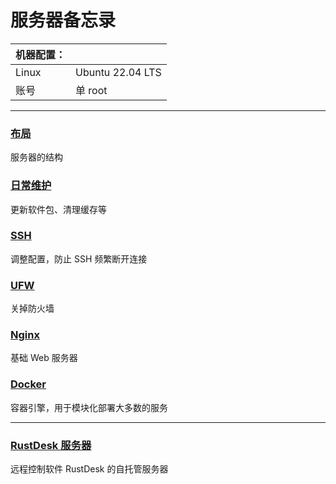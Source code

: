 # 服务器备忘录
| 机器配置： |                  |
| ---------- | ---------------- |
| Linux      | Ubuntu 22.04 LTS |
| 账号       | 单 root          |

 ---

### [布局](stack.md)
服务器的结构

### [日常维护](maintain.md)
更新软件包、清理缓存等

### [SSH](ssh.md)
调整配置，防止 SSH 频繁断开连接

### [UFW](ufw.md)
关掉防火墙

### [Nginx](nginx.md)
基础 Web 服务器

### [Docker](docker.md)
容器引擎，用于模块化部署大多数的服务

 ---

### [RustDesk 服务器](rustdesk.md)
远程控制软件 RustDesk 的自托管服务器
